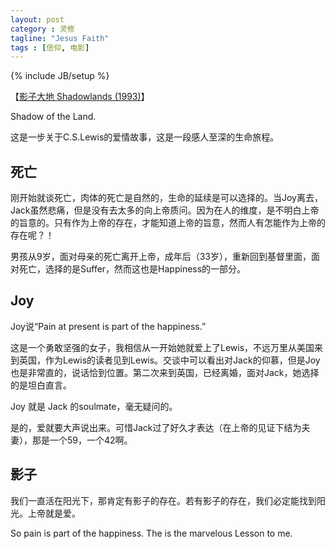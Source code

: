 ```yaml
---
layout: post
category : 灵修
tagline: "Jesus Faith"
tags : [信仰, 电影]
---
```

{% include JB/setup %}

【[影子大地 Shadowlands (1993)](http://movie.douban.com/subject/1296067/)】 

Shadow of the Land.

这是一步关于C.S.Lewis的爱情故事，这是一段感人至深的生命旅程。

## 死亡

刚开始就谈死亡，肉体的死亡是自然的，生命的延续是可以选择的。当Joy离去，Jack虽然悲痛，但是没有去太多的向上帝质问。因为在人的维度，是不明白上帝的旨意的。只有作为上帝的存在，才能知道上帝的旨意，然而人有怎能作为上帝的存在呢？！

男孩从9岁，面对母亲的死亡离开上帝，成年后（33岁），重新回到基督里面，面对死亡，选择的是Suffer，然而这也是Happiness的一部分。


## Joy

Joy说“Pain at present is part of the happiness.”

这是一个勇敢坚强的女子，我相信从一开始她就爱上了Lewis，不远万里从美国来到英国，作为Lewis的读者见到Lewis。交谈中可以看出对Jack的仰慕，但是Joy也是非常直的，说话恰到位置。第二次来到英国，已经离婚，面对Jack，她选择的是坦白直言。

Joy 就是 Jack 的soulmate，毫无疑问的。

是的，爱就要大声说出来。可惜Jack过了好久才表达（在上帝的见证下结为夫妻），那是一个59，一个42啊。

## 影子

我们一直活在阳光下，那肯定有影子的存在。若有影子的存在，我们必定能找到阳光。上帝就是爱。

So pain is part of the happiness. The is the marvelous Lesson to me.
